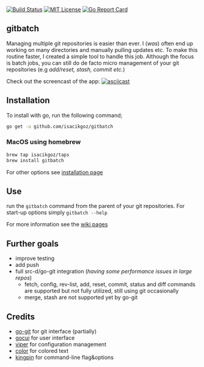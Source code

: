 [![Build Status](https://travis-ci.com/isacikgoz/gitbatch.svg?branch=master)](https://travis-ci.com/isacikgoz/gitbatch) [![MIT License](https://img.shields.io/badge/license-MIT-brightgreen.svg)](/LICENSE) [![Go Report Card](https://goreportcard.com/badge/github.com/isacikgoz/gitbatch)](https://goreportcard.com/report/github.com/isacikgoz/gitbatch)

## gitbatch
Managing multiple git repositories is easier than ever. I (*was*) often end up working on many directories and manually pulling updates etc. To make this routine faster, I created a simple tool to handle this job. Although the focus is batch jobs, you can still do de facto micro management of your git repositories (e.g *add/reset, stash, commit etc.*)

Check out the screencast of the app:
[![asciicast](https://asciinema.org/a/lxoZT6Z8fSliIEebWSPVIY8ct.svg)](https://asciinema.org/a/lxoZT6Z8fSliIEebWSPVIY8ct)

## Installation
To install with go, run the following command;
```bash
go get -u github.com/isacikgoz/gitbatch
```

### MacOS using homebrew
```bash
brew tap isacikgoz/taps
brew install gitbatch
```
For other options see [installation page](https://github.com/isacikgoz/gitbatch/wiki/Installation)

## Use
run the `gitbatch` command from the parent of your git repositories. For start-up options simply `gitbatch --help`

For more information see the [wiki pages](https://github.com/isacikgoz/gitbatch/wiki)

## Further goals
- improve testing
- add push
- full src-d/go-git integration (*having some performance issues in large repos*)
  - fetch, config, rev-list, add, reset, commit, status and diff commands are supported but not fully utilized, still using git occasionally
  - merge, stash are not supported yet by go-git

## Credits
- [go-git](https://github.com/src-d/go-git) for git interface (partially)
- [gocui](https://github.com/jroimartin/gocui) for user interface
- [viper](https://github.com/spf13/viper) for configuration management
- [color](https://github.com/fatih/color) for colored text
- [kingpin](https://github.com/alecthomas/kingpin) for command-line flag&options

